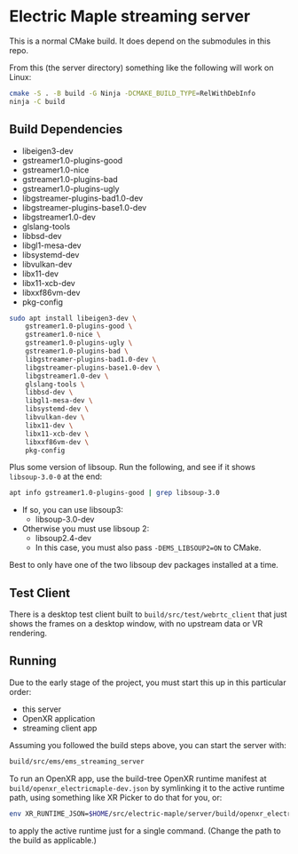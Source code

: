 # Electric Maple streaming server

<!--
Copyright 2023, Collabora, Ltd.

SPDX-License-Identifier: CC-BY-4.0
-->

This is a normal CMake build. It does depend on the submodules in this repo.

From this (the server directory) something like the following will work on Linux:

```sh
cmake -S . -B build -G Ninja -DCMAKE_BUILD_TYPE=RelWithDebInfo
ninja -C build
```

## Build Dependencies

- libeigen3-dev
- gstreamer1.0-plugins-good
- gstreamer1.0-nice
- gstreamer1.0-plugins-bad
- gstreamer1.0-plugins-ugly
- libgstreamer-plugins-bad1.0-dev
- libgstreamer-plugins-base1.0-dev
- libgstreamer1.0-dev
- glslang-tools
- libbsd-dev
- libgl1-mesa-dev
- libsystemd-dev
- libvulkan-dev
- libx11-dev
- libx11-xcb-dev
- libxxf86vm-dev
- pkg-config

```sh
sudo apt install libeigen3-dev \
    gstreamer1.0-plugins-good \
    gstreamer1.0-nice \
    gstreamer1.0-plugins-ugly \
    gstreamer1.0-plugins-bad \
    libgstreamer-plugins-bad1.0-dev \
    libgstreamer-plugins-base1.0-dev \
    libgstreamer1.0-dev \
    glslang-tools \
    libbsd-dev \
    libgl1-mesa-dev \
    libsystemd-dev \
    libvulkan-dev \
    libx11-dev \
    libx11-xcb-dev \
    libxxf86vm-dev \
    pkg-config
```

Plus some version of libsoup. Run the following, and see if it shows
`libsoup-3.0-0` at the end:

```sh
apt info gstreamer1.0-plugins-good | grep libsoup-3.0
```

- If so, you can use libsoup3:
  - libsoup-3.0-dev
- Otherwise you must use libsoup 2:
  - libsoup2.4-dev
  - In this case, you must also pass `-DEMS_LIBSOUP2=ON` to CMake.

Best to only have one of the two libsoup dev packages installed at a time.

## Test Client

There is a desktop test client built to `build/src/test/webrtc_client` that just
shows the frames on a desktop window, with no upstream data or VR rendering.

## Running

Due to the early stage of the project, you must start this up in this particular order:

- this server
- OpenXR application
- streaming client app

Assuming you followed the build steps above, you can start the server with:

```sh
build/src/ems/ems_streaming_server
```

To run an OpenXR app, use the build-tree OpenXR runtime manifest at
`build/openxr_electricmaple-dev.json` by symlinking it to the active runtime path,
using something like XR Picker to do that for you, or:

```sh
env XR_RUNTIME_JSON=$HOME/src/electric-maple/server/build/openxr_electricmaple-dev.json hello_xr -G vulkan2
```

to apply the active runtime just for a single command. (Change the path to the
build as applicable.)
